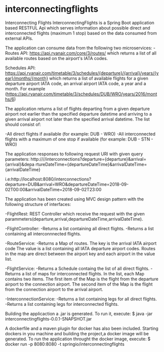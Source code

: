 # interconnectingflights
Interconnecting Flights
InterconnectingFlights is a Spring Boot application based RESTFUL Api which serves information about possible direct
and interconnected flights (maximum 1 stop) based on the data consumed from external APIs.

The application can consume data from the following two microservices: - Routes API:
https://api.ryanair.com/core/3/routes/ which returns a list of all available routes based on the
airport's IATA codes.
 
Schedules API:
https://api.ryanair.com/timetable/3/schedules/{departure}/{arrival}/years/{year}/months/{month}
which returns a list of available flights for a given departure airport IATA code, an arrival airport
IATA code, a year and a month. For example
(https://api.ryanair.com/timetable/3/schedules/DUB/WRO/years/2016/months/6)

The application returns a list of flights departing from a given departure airport not earlier
than the specified departure datetime and arriving to a given arrival airport not later than the
specified arrival datetime. The list should consist of:

-All direct flights if available (for example: DUB - WRO)
-All interconnected flights with a maximum of one stop if available (for example: DUB - STN -
WRO)

The application responses to following request URI with given query parameters:
http://<HOST>/<CONTEXT>/interconnections?departure={departure}&arrival={arrival}&depa
rtureDateTime={departureDateTime}&arrivalDateTime={arrivalDateTime} 

i.e:http://localhost:8080/interconnections?departure=DUB&arrival=WRO&departureDateTime=2018-09-02T00:00&arrivalDateTime=2018-09-02T23:00



The application has been created using MVC design pattern with the following structure of interfaces:

-FlightRest: REST Controller which receive the request with the given parammeters(departure,arrival,departureDateTime,arrivalDateTime).

-FlightController: 
		-Returns a list containing all direct flights.
		-Returns a list containing all interconnnected flights.
				  
-RouteService: 
		-Returns a Map of routes. The key is the arrival IATA airport code The value is a list containing all IATA departure 	                   airport codes. Routes in the map are direct between the airport key and each airport in the value list.
				  
				  
-FlightService:
		-Returns a Schedule containg the list of all direct flights.
		-Returns a list of maps for interconnected flights. In the list, each Map contains two items. The first item of the Map 		  is the flight from the departure airport to the connection airport. The second item of the Map is the flight 				  from the connection airport to the arrival airport.
					

-InterconnectionService: 
		-Returns a list containing legs for all direct flights.
		-Returns a list containing legs for interconnected flights.
				

Building the applicaction a .jar is generated.  To run it, execute:
 $ java -jar interconnectingflights-0.0.1-SNAPSHOT.jar

A dockerfile and a maven plugin for docker has also been included. Starting dockers in you machine and building the project,a docker image will be generated. 
To run the application throught the docker image, execute:
$ docker run -p 8080:8080 -t springio/interconnectingflights

